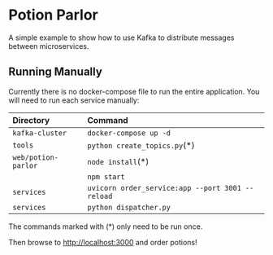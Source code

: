 # Potion Parlor

A simple example to show how to use Kafka to distribute messages between
microservices.

## Running Manually

Currently there is no docker-compose file to run the entire application. You
will need to run each service manually:

| Directory           | Command                                          |
|:--------------------| :---------------------                           |
| `kafka-cluster`     | `docker-compose up -d`                           |
| `tools`             | `python create_topics.py`(*)                     |
| `web/potion-parlor` | `node install`(*)                                |
|                     | `npm start`                                      |
| `services`          | `uvicorn order_service:app --port 3001 --reload` |
| `services`          | `python dispatcher.py`                           |

The commands marked with (*) only need to be run once.

Then browse to <http://localhost:3000> and order potions!
